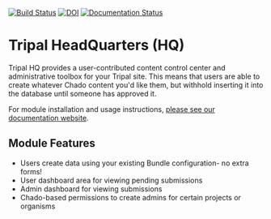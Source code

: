 [![Build Status](https://travis-ci.org/statonlab/tripal_hq.svg?branch=master)](https://travis-ci.org/statonlab/tripal_hq)
[![DOI](https://zenodo.org/badge/152087832.svg)](https://zenodo.org/badge/latestdoi/152087832)
[![Documentation Status](https://readthedocs.org/projects/tripal-hq/badge/?version=latest)](https://tripal-hq.readthedocs.io/en/latest/?badge=latest)


# Tripal HeadQuarters (HQ)

Tripal HQ provides a user-contributed content control center and administrative toolbox for your Tripal site.  This means that users are able to create whatever Chado content you'd like them, but withhold inserting it into the database until someone has approved it.

For module installation and usage instructions, [please see our documentation website](https://tripal-hq.readthedocs.io/en/latest/?badge=latest).

## Module Features

* Users create data using your existing Bundle configuration- no extra forms!
* User dashboard area for viewing pending submissions
* Admin dashboard for viewing submissions
* Chado-based permissions to create admins for certain projects or organisms
